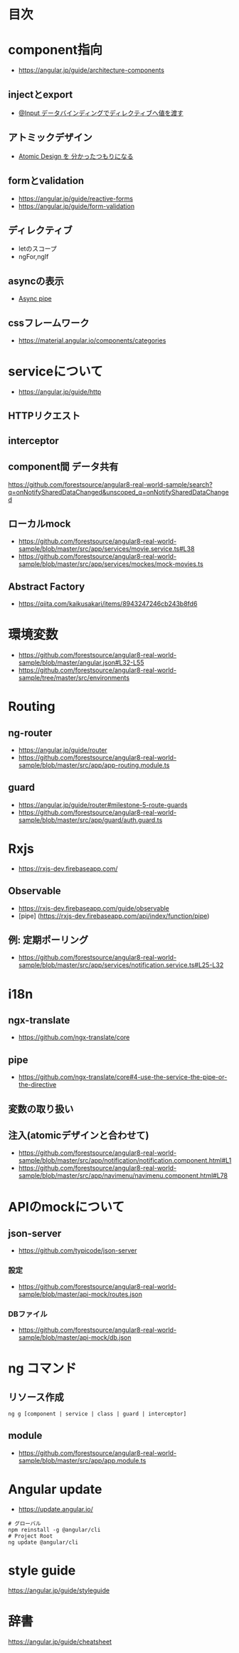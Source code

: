 # 目次

# component指向
 - https://angular.jp/guide/architecture-components
## injectとexport
 - [@Input データバインディングでディレクティブへ値を渡す
](https://angular.jp/guide/attribute-directives#input-%E3%83%87%E3%83%BC%E3%82%BF%E3%83%90%E3%82%A4%E3%83%B3%E3%83%87%E3%82%A3%E3%83%B3%E3%82%B0%E3%81%A7%E3%83%87%E3%82%A3%E3%83%AC%E3%82%AF%E3%83%86%E3%82%A3%E3%83%96%E3%81%B8%E5%80%A4%E3%82%92%E6%B8%A1%E3%81%99)
## アトミックデザイン
 - [Atomic Design を
分かったつもりになる](https://design.dena.com/design/atomic-design-%E3%82%92%E5%88%86%E3%81%8B%E3%81%A3%E3%81%9F%E3%81%A4%E3%82%82%E3%82%8A%E3%81%AB%E3%81%AA%E3%82%8B/)
## formとvalidation
 - https://angular.jp/guide/reactive-forms
 - https://angular.jp/guide/form-validation
## ディレクティブ
- letのスコープ
- ngFor,ngIf
## asyncの表示
- [Async pipe](https://angular.jp/guide/pipes#%E4%B8%8D%E7%B4%94%E3%81%AAasyncpipe)
## cssフレームワーク
- https://material.angular.io/components/categories

# serviceについて
 - https://angular.jp/guide/http
## HTTPリクエスト
## interceptor
## component間 データ共有
https://github.com/forestsource/angular8-real-world-sample/search?q=onNotifySharedDataChanged&unscoped_q=onNotifySharedDataChanged
## ローカルmock
- https://github.com/forestsource/angular8-real-world-sample/blob/master/src/app/services/movie.service.ts#L38
- https://github.com/forestsource/angular8-real-world-sample/blob/master/src/app/services/mockes/mock-movies.ts
## Abstract Factory
 - https://qiita.com/kaikusakari/items/8943247246cb243b8fd6

# 環境変数
 - https://github.com/forestsource/angular8-real-world-sample/blob/master/angular.json#L32-L55
 - https://github.com/forestsource/angular8-real-world-sample/tree/master/src/environments

# Routing
## ng-router
- https://angular.jp/guide/router
- https://github.com/forestsource/angular8-real-world-sample/blob/master/src/app/app-routing.module.ts
## guard
- https://angular.jp/guide/router#milestone-5-route-guards
- https://github.com/forestsource/angular8-real-world-sample/blob/master/src/app/guard/auth.guard.ts

# Rxjs
- https://rxjs-dev.firebaseapp.com/
## Observable
  - https://rxjs-dev.firebaseapp.com/guide/observable
  - [pipe] (https://rxjs-dev.firebaseapp.com/api/index/function/pipe)
## 例: 定期ポーリング
  - https://github.com/forestsource/angular8-real-world-sample/blob/master/src/app/services/notification.service.ts#L25-L32

# i18n
## ngx-translate
  - https://github.com/ngx-translate/core
## pipe
  - https://github.com/ngx-translate/core#4-use-the-service-the-pipe-or-the-directive
## 変数の取り扱い
## 注入(atomicデザインと合わせて)
- https://github.com/forestsource/angular8-real-world-sample/blob/master/src/app/notification/notification.component.html#L1
- https://github.com/forestsource/angular8-real-world-sample/blob/master/src/app/navimenu/navimenu.component.html#L78

# APIのmockについて
## json-server
- https://github.com/typicode/json-server
### 設定
- https://github.com/forestsource/angular8-real-world-sample/blob/master/api-mock/routes.json
### DBファイル
- https://github.com/forestsource/angular8-real-world-sample/blob/master/api-mock/db.json

# ng コマンド
## リソース作成
```
ng g [component | service | class | guard | interceptor]
```
## module
- https://github.com/forestsource/angular8-real-world-sample/blob/master/src/app/app.module.ts

# Angular update
- https://update.angular.io/
```
# グローバル
npm reinstall -g @angular/cli
# Project Root
ng update @angular/cli
```

# style guide
https://angular.jp/guide/styleguide

# 辞書
https://angular.jp/guide/cheatsheet
